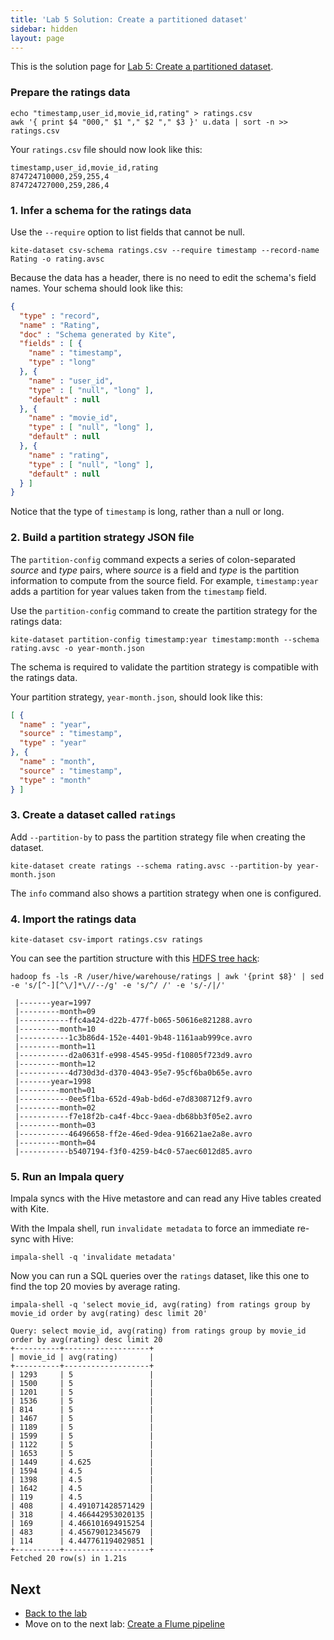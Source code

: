 ```yaml
---
title: 'Lab 5 Solution: Create a partitioned dataset'
sidebar: hidden
layout: page
---
```


This is the solution page for [Lab 5: Create a partitioned dataset][lab-5].

### Prepare the ratings data

```
echo "timestamp,user_id,movie_id,rating" > ratings.csv
awk '{ print $4 "000," $1 "," $2 "," $3 }' u.data | sort -n >> ratings.csv
```

Your `ratings.csv` file should now look like this:

```
timestamp,user_id,movie_id,rating
874724710000,259,255,4
874724727000,259,286,4
```

### 1. Infer a schema for the ratings data

Use the `--require` option to list fields that cannot be null.

```
kite-dataset csv-schema ratings.csv --require timestamp --record-name Rating -o rating.avsc
```

Because the data has a header, there is no need to edit the schema's field names. Your schema should look like this:

```json
{
  "type" : "record",
  "name" : "Rating",
  "doc" : "Schema generated by Kite",
  "fields" : [ {
    "name" : "timestamp",
    "type" : "long"
  }, {
    "name" : "user_id",
    "type" : [ "null", "long" ],
    "default" : null
  }, {
    "name" : "movie_id",
    "type" : [ "null", "long" ],
    "default" : null
  }, {
    "name" : "rating",
    "type" : [ "null", "long" ],
    "default" : null
  } ]
}
```

Notice that the type of `timestamp` is long, rather than a null or long.

### 2. Build a partition strategy JSON file

The `partition-config` command expects a series of colon-separated _source_ and _type_ pairs, where _source_ is a field and _type_ is the partition information to compute from the source field. For example, `timestamp:year` adds a partition for year values taken from the `timestamp` field.

Use the `partition-config` command to create the partition strategy for the ratings data:

```
kite-dataset partition-config timestamp:year timestamp:month --schema rating.avsc -o year-month.json
```

The schema is required to validate the partition strategy is compatible with the ratings data.

Your partition strategy, `year-month.json`, should look like this:

```json
[ {
  "name" : "year",
  "source" : "timestamp",
  "type" : "year"
}, {
  "name" : "month",
  "source" : "timestamp",
  "type" : "month"
} ]
```

### 3. Create a dataset called `ratings`

Add `--partition-by` to pass the partition strategy file when creating the dataset.

```
kite-dataset create ratings --schema rating.avsc --partition-by year-month.json
```

The `info` command also shows a partition strategy when one is configured.

### 4. Import the ratings data

```
kite-dataset csv-import ratings.csv ratings
```

You can see the partition structure with this [HDFS tree hack][tree-hack]:

```
hadoop fs -ls -R /user/hive/warehouse/ratings | awk '{print $8}' | sed -e 's/[^-][^\/]*\//--/g' -e 's/^/ /' -e 's/-/|/'
```
```
 |-------year=1997
 |---------month=09
 |-----------ffc4a424-d22b-477f-b065-50616e821288.avro
 |---------month=10
 |-----------1c3b86d4-152e-4401-9b48-1161aab999ce.avro
 |---------month=11
 |-----------d2a0631f-e998-4545-995d-f10805f723d9.avro
 |---------month=12
 |-----------4d730d3d-d370-4043-95e7-95cf6ba0b65e.avro
 |-------year=1998
 |---------month=01
 |-----------0ee5f1ba-652d-49ab-bd6d-e7d8308712f9.avro
 |---------month=02
 |-----------f7e18f2b-ca4f-4bcc-9aea-db68bb3f05e2.avro
 |---------month=03
 |-----------46496658-ff2e-46ed-9dea-916621ae2a8e.avro
 |---------month=04
 |-----------b5407194-f3f0-4259-b4c0-57aec6012d85.avro
```

### 5. Run an Impala query

Impala syncs with the Hive metastore and can read any Hive tables created with Kite.

With the Impala shell, run `invalidate metadata` to force an immediate re-sync with Hive:

```
impala-shell -q 'invalidate metadata'
```

Now you can run a SQL queries over the `ratings` dataset, like this one to find the top 20 movies by average rating.

```
impala-shell -q 'select movie_id, avg(rating) from ratings group by movie_id order by avg(rating) desc limit 20'
```
```
Query: select movie_id, avg(rating) from ratings group by movie_id order by avg(rating) desc limit 20
+----------+-------------------+
| movie_id | avg(rating)       |
+----------+-------------------+
| 1293     | 5                 |
| 1500     | 5                 |
| 1201     | 5                 |
| 1536     | 5                 |
| 814      | 5                 |
| 1467     | 5                 |
| 1189     | 5                 |
| 1599     | 5                 |
| 1122     | 5                 |
| 1653     | 5                 |
| 1449     | 4.625             |
| 1594     | 4.5               |
| 1398     | 4.5               |
| 1642     | 4.5               |
| 119      | 4.5               |
| 408      | 4.491071428571429 |
| 318      | 4.466442953020135 |
| 169      | 4.466101694915254 |
| 483      | 4.45679012345679  |
| 114      | 4.447761194029851 |
+----------+-------------------+
Fetched 20 row(s) in 1.21s
```

[tree-hack]: https://stackoverflow.com/questions/14515266/how-to-print-file-tree-with-hadoop

## Next

* [Back to the lab][lab-5]
* Move on to the next lab: [Create a Flume pipeline][lab-6]

[lab-5]: 5-create-a-partitioned-dataset.html
[lab-6]: 6-create-a-flume-pipeline.html

